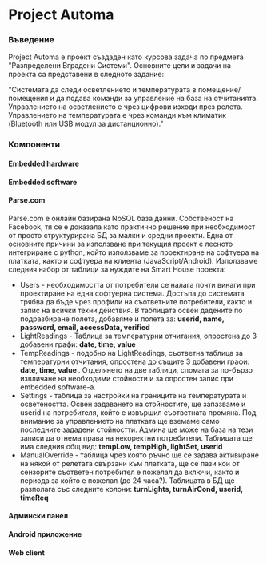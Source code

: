 # Project Automa

### Въведение
Project Automa е проект създаден като курсова задача по предмета "Разпределени Вградени Системи". Основните цели и задачи на проекта са представени в следното задание:<br>

"Системата да следи осветлението и температурата в помещение/помещения и да подава команди за управление на база на отчитанията.
Управлението на осветлението е чрез цифрови изходи през релета.
Управлението на температурата е чрез команди към климатик (Bluetooth или USB модул за дистанционно)."

### Компоненти

#### Embedded hardware

#### Embedded software

#### Parse.com
Parse.com е онлайн базирана NoSQL база данни. Собственост на Facebook, тя се е доказала като практично решение при необходимост от просто структурирана БД за малки и средни проекти. Една от основните причини за използване при текущия проект е лесното интегриране с python, който използваме за проектиране на софтуера на платката, както и софтуера на клиента (JavaScript/Android).
Използваме следния набор от таблици за нуждите на Smart House проекта:
- Users - необходимостта от потребители се налага почти винаги при проектиране на една софтуерна система. Достъпа до системата трябва да бъде чрез профили на съответните потребители, както и запис на всички техни действия. В таблицата освен дадените по подразбиране полета, добавяме и полета за: <b> userid, name, password, email, accessData, verified </b>
- LightReadings - Таблица за температурни отчитания, опростена до 3 добавени графи: <b> date, time, value </b>
- TempReadings - подобно на LightReadings, съответна таблица за температурни отчитания, опростена до същите 3 добавени графи: <b> date, time, value </b>. Отделянето на две таблици, спомага за по-бързо извличане на необходими стойности и за опростен запис при embedded software-a.
- Settings - таблица за настройки на границите на температурата и осветеността. Освен задаването на стойностите, ще запазваме и userid на потребителя, който е извършил съответната промяна. Под внимание за управлението на платката ще вземаме само последните зададени стойностти. Админа ще може на база на тези записи да отнема права на некоректни потребители. Таблицата ще има следния общ вид: <b> tempLow, tempHigh, lightSet, userid </b>
- ManualOverride - таблица чрез която ръчно ще се задава активиране на някой от релетата свързани към платката, ще се пази кои от сензорите съответен потребител е пожелал да включи, както и периода за който е пожелал (до 24 часа?). Таблицата в БД ще разполага със следните колони: <b> turnLights, turnAirCond, userid, timeReq </b>

#### Админски панел

#### Android приложение

#### Web client
